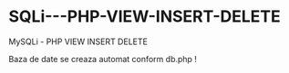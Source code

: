 # SQLi---PHP-VIEW-INSERT-DELETE
MySQLi - PHP VIEW INSERT DELETE

Baza de date se creaza automat conform db.php !

